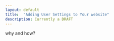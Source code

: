 ```yaml
---
layout: default
title:  "Adding User Settings to Your website"
description: Currently a DRAFT
---
```



why and how?